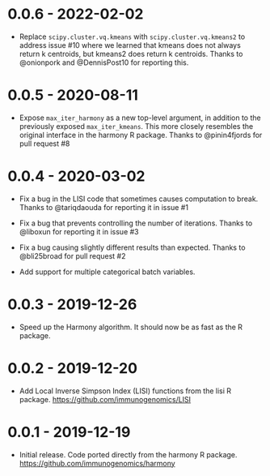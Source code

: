 # 0.0.6 - 2022-02-02

- Replace `scipy.cluster.vq.kmeans` with `scipy.cluster.vq.kmeans2` to address
  issue #10 where we learned that kmeans does not always return k centroids,
  but kmeans2 does return k centroids. Thanks to @onionpork and @DennisPost10
  for reporting this.

# 0.0.5 - 2020-08-11

- Expose `max_iter_harmony` as a new top-level argument, in addition to the
  previously exposed `max_iter_kmeans`. This more closely resembles the
  original interface in the harmony R package. Thanks to @pinin4fjords
  for pull request #8

# 0.0.4 - 2020-03-02

- Fix a bug in the LISI code that sometimes causes computation to break. Thanks
  to @tariqdaouda for reporting it in issue #1

- Fix a bug that prevents controlling the number of iterations. Thanks to
  @liboxun for reporting it in issue #3

- Fix a bug causing slightly different results than expected. Thanks to
  @bli25broad for pull request #2

- Add support for multiple categorical batch variables.

# 0.0.3 - 2019-12-26

- Speed up the Harmony algorithm. It should now be as fast as the R package.

# 0.0.2 - 2019-12-20

- Add Local Inverse Simpson Index (LISI) functions from the lisi R package.
  <https://github.com/immunogenomics/LISI>

# 0.0.1 - 2019-12-19

- Initial release. Code ported directly from the harmony R package.
  <https://github.com/immunogenomics/harmony>
